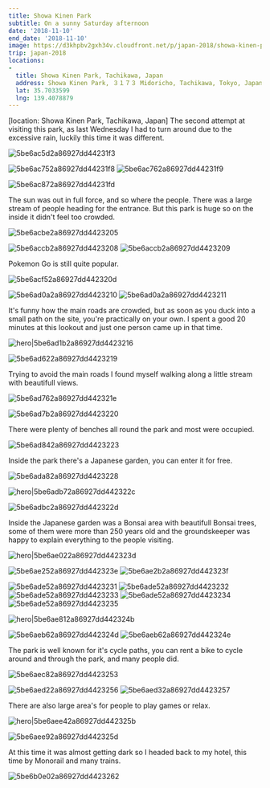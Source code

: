 ```yaml
---
title: Showa Kinen Park
subtitle: On a sunny Saturday afternoon
date: '2018-11-10'
end_date: '2018-11-10'
image: https://d3khpbv2gxh34v.cloudfront.net/p/japan-2018/showa-kinen-park/5be6af562a86927dd442325f.jpg
trip: japan-2018
locations:
-
  title: Showa Kinen Park, Tachikawa, Japan
  address: Showa Kinen Park, ３１７３ Midoricho, Tachikawa, Tokyo, Japan
  lat: 35.7033599
  lng: 139.4078879
---
```


[location: Showa Kinen Park, Tachikawa, Japan]
The second attempt at visiting this park, as last Wednesday I had to turn around due to the excessive rain, luckily this time it was different.

![5be6ac5d2a86927dd44231f3](https://d3khpbv2gxh34v.cloudfront.net/p/japan-2018/showa-kinen-park/5be6ac662a86927dd44231f5.jpg "1.5")

![5be6ac752a86927dd44231f8](https://d3khpbv2gxh34v.cloudfront.net/p/japan-2018/showa-kinen-park/5be6ac7d2a86927dd44231fa.jpg "1.48")
![5be6ac762a86927dd44231f9](https://d3khpbv2gxh34v.cloudfront.net/p/japan-2018/showa-kinen-park/5be6ac852a86927dd44231fc.jpg "1.5")

![5be6ac872a86927dd44231fd](https://d3khpbv2gxh34v.cloudfront.net/p/japan-2018/showa-kinen-park/5be6ac8a2a86927dd44231fe.jpg "1.541")

The sun was out in full force, and so where the people. There was a large stream of people heading for the entrance. But this park is huge so on the inside it didn't feel too crowded.

![5be6acbe2a86927dd4423205](https://d3khpbv2gxh34v.cloudfront.net/p/japan-2018/showa-kinen-park/5be6acc62a86927dd4423207.jpg "1.5")

![5be6accb2a86927dd4423208](https://d3khpbv2gxh34v.cloudfront.net/p/japan-2018/showa-kinen-park/5be6ad1a2a86927dd4423215.jpg "1.5")
![5be6accb2a86927dd4423209](https://d3khpbv2gxh34v.cloudfront.net/p/japan-2018/showa-kinen-park/5be6acd12a86927dd442320b.jpg "1.5")

Pokemon Go is still quite popular.

![5be6acf52a86927dd442320d](https://d3khpbv2gxh34v.cloudfront.net/p/japan-2018/showa-kinen-park/5be6acfc2a86927dd442320f.jpg "1.5")

![5be6ad0a2a86927dd4423210](https://d3khpbv2gxh34v.cloudfront.net/p/japan-2018/showa-kinen-park/5be6ad1b2a86927dd4423217.jpg "1.5")
![5be6ad0a2a86927dd4423211](https://d3khpbv2gxh34v.cloudfront.net/p/japan-2018/showa-kinen-park/5be6ad142a86927dd4423214.jpg "1.5")

It's funny how the main roads are crowded, but as soon as you duck into a small path on the site, you're practically on your own. I spent a good 20 minutes at this lookout and just one person came up in that time.

![hero|5be6ad1b2a86927dd4423216](https://d3khpbv2gxh34v.cloudfront.net/p/japan-2018/showa-kinen-park/5be6ad1b2a86927dd4423216.jpg "1.5")

![5be6ad622a86927dd4423219](https://d3khpbv2gxh34v.cloudfront.net/p/japan-2018/showa-kinen-park/5be6ad682a86927dd442321a.jpg "1.5")

Trying to avoid the main roads I found myself walking along a little stream with beautifull views.

![5be6ad762a86927dd442321e](https://d3khpbv2gxh34v.cloudfront.net/p/japan-2018/showa-kinen-park/5be6ad7a2a86927dd442321f.jpg "1.5")

![5be6ad7b2a86927dd4423220](https://d3khpbv2gxh34v.cloudfront.net/p/japan-2018/showa-kinen-park/5be6ad8a2a86927dd4423225.jpg "1.5")

There were plenty of benches all round the park and most were occupied.

![5be6ad842a86927dd4423223](https://d3khpbv2gxh34v.cloudfront.net/p/japan-2018/showa-kinen-park/5be6ad882a86927dd4423224.jpg "1.5")

Inside the park there's a Japanese garden, you can enter it for free.

![5be6ada82a86927dd4423228](https://d3khpbv2gxh34v.cloudfront.net/p/japan-2018/showa-kinen-park/5be6adb02a86927dd442322a.jpg "1.5")

![hero|5be6adb72a86927dd442322c](https://d3khpbv2gxh34v.cloudfront.net/p/japan-2018/showa-kinen-park/5be6adb72a86927dd442322c.jpg "1.5")

![5be6adbc2a86927dd442322d](https://d3khpbv2gxh34v.cloudfront.net/p/japan-2018/showa-kinen-park/5be6adcc2a86927dd4423230.jpg "1.5")

Inside the Japanese garden was a Bonsai area with beautifull Bonsai trees, some of them were more than 250 years old and the groundskeeper was happy to explain everything to the people visiting.

![hero|5be6ae022a86927dd442323d](https://d3khpbv2gxh34v.cloudfront.net/p/japan-2018/showa-kinen-park/5be6ae022a86927dd442323d.jpg "2.281")

![5be6ae252a86927dd442323e](https://d3khpbv2gxh34v.cloudfront.net/p/japan-2018/showa-kinen-park/5be6ae2c2a86927dd4423240.jpg "1.5")
![5be6ae2b2a86927dd442323f](https://d3khpbv2gxh34v.cloudfront.net/p/japan-2018/showa-kinen-park/5be6ae312a86927dd4423242.jpg "0.639")

![5be6ade52a86927dd4423231](https://d3khpbv2gxh34v.cloudfront.net/p/japan-2018/showa-kinen-park/5be6ade92a86927dd4423236.jpg "1.5")
![5be6ade52a86927dd4423232](https://d3khpbv2gxh34v.cloudfront.net/p/japan-2018/showa-kinen-park/5be6adec2a86927dd442323a.jpg "1.5")
![5be6ade52a86927dd4423233](https://d3khpbv2gxh34v.cloudfront.net/p/japan-2018/showa-kinen-park/5be6adec2a86927dd4423239.jpg "1.5")
![5be6ade52a86927dd4423234](https://d3khpbv2gxh34v.cloudfront.net/p/japan-2018/showa-kinen-park/5be6adea2a86927dd4423237.jpg "1.5")
![5be6ade52a86927dd4423235](https://d3khpbv2gxh34v.cloudfront.net/p/japan-2018/showa-kinen-park/5be6adeb2a86927dd4423238.jpg "1.5")

![hero|5be6ae812a86927dd442324b](https://d3khpbv2gxh34v.cloudfront.net/p/japan-2018/showa-kinen-park/5be6ae812a86927dd442324b.jpg "1.464")

![5be6aeb62a86927dd442324d](https://d3khpbv2gxh34v.cloudfront.net/p/japan-2018/showa-kinen-park/5be6aec22a86927dd4423251.jpg "1.5")
![5be6aeb62a86927dd442324e](https://d3khpbv2gxh34v.cloudfront.net/p/japan-2018/showa-kinen-park/5be6aebf2a86927dd442324f.jpg "1.5")

The park is well known for it's cycle paths, you can rent a bike to cycle around and through the park, and many people did.

![5be6aec82a86927dd4423253](https://d3khpbv2gxh34v.cloudfront.net/p/japan-2018/showa-kinen-park/5be6aed02a86927dd4423255.jpg "1.5")

![5be6aed22a86927dd4423256](https://d3khpbv2gxh34v.cloudfront.net/p/japan-2018/showa-kinen-park/5be6aeda2a86927dd4423258.jpg "1.5")
![5be6aed32a86927dd4423257](https://d3khpbv2gxh34v.cloudfront.net/p/japan-2018/showa-kinen-park/5be6aedb2a86927dd4423259.jpg "0.629")

There are also large area's for people to play games or relax.

![hero|5be6aee42a86927dd442325b](https://d3khpbv2gxh34v.cloudfront.net/p/japan-2018/showa-kinen-park/5be6aee42a86927dd442325b.jpg "1.52")

![5be6aee92a86927dd442325d](https://d3khpbv2gxh34v.cloudfront.net/p/japan-2018/showa-kinen-park/5be6aeeb2a86927dd442325e.jpg "2.044")

At this time it was almost getting dark so I headed back to my hotel, this time by  Monorail and many trains.

![5be6b0e02a86927dd4423262](https://d3khpbv2gxh34v.cloudfront.net/p/japan-2018/showa-kinen-park/5be6b0e62a86927dd4423263.jpg "1.5")

